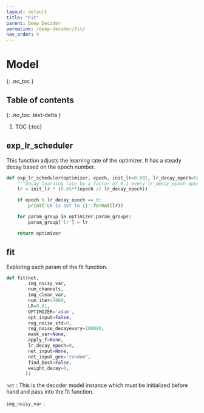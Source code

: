 ```yaml
---
layout: default
title: "Fit"
parent: Deep Decoder
permalink: /deep-decoder/fit/
nav_order: 4
---
```


# Model
{: .no_toc }

## Table of contents
{: .no_toc .text-delta }

1. TOC
{:toc}


## exp_lr_scheduler

This function adjusts the learning rate of the optimizer. It has a steady decay based on the epoch number.
```python
def exp_lr_scheduler(optimizer, epoch, init_lr=0.001, lr_decay_epoch=500):
    """Decay learning rate by a factor of 0.1 every lr_decay_epoch epochs."""
    lr = init_lr * (0.65**(epoch // lr_decay_epoch))

    if epoch % lr_decay_epoch == 0:
        print('LR is set to {}'.format(lr))

    for param_group in optimizer.param_groups:
        param_group['lr'] = lr

    return optimizer
```

## fit
Exploring each param of the fit function.

```python
def fit(net,
        img_noisy_var,
        num_channels,
        img_clean_var,
        num_iter=5000,
        LR=0.01,
        OPTIMIZER='adam',
        opt_input=False,
        reg_noise_std=0,
        reg_noise_decayevery=100000,
        mask_var=None,
        apply_f=None,
        lr_decay_epoch=0,
        net_input=None,
        net_input_gen="random",
        find_best=False,
        weight_decay=0,
       ):
```

`net` : This is the decoder model instance which must be initialized before
hand and pass into the fit function.

`img_noisy_var` :  
